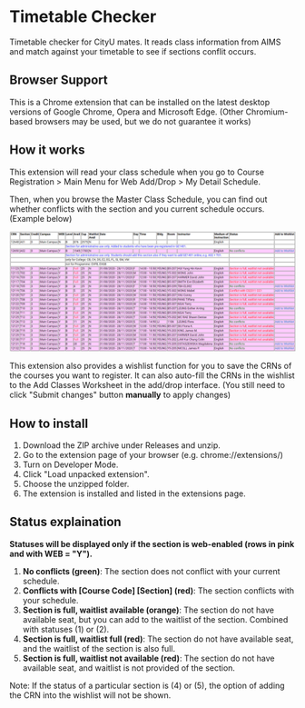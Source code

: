 # Timetable Checker

Timetable checker for CityU mates. It reads class information from AIMS and match against your timetable to see if sections conflit occurs.

## Browser Support

This is a Chrome extension that can be installed on the latest desktop versions of Google Chrome, Opera and Microsoft Edge. (Other Chromium-based browsers may be used, but we do not guarantee it works)

## How it works

This extension will read your class schedule when you go to Course Registration &gt; Main Menu for Web Add/Drop &gt; My Detail Schedule.

Then, when you browse the Master Class Schedule, you can find out whether conflicts with the section and you current schedule occurs. (Example below)

![image](example.png)

This extension also provides a wishlist function for you to save the CRNs of the courses you want to register. It can also auto-fill the CRNs in the wishlist to the Add Classes Worksheet in the add/drop interface. (You still need to click "Submit changes" button **manually** to apply changes)

## How to install

1. Download the ZIP archive under Releases and unzip.
2. Go to the extension page of your browser (e.g. chrome://extensions/)
3. Turn on Developer Mode.
4. Click "Load unpacked extension".
5. Choose the unzipped folder.
6. The extension is installed and listed in the extensions page.

## Status explaination

**Statuses will be displayed only if the section is web-enabled (rows in pink and with WEB = "Y").**

1. **No conflicts (green)**: The section does not conflict with your current schedule.
2. **Conflicts with \[Course Code\] \[Section\] (red)**: The section conflicts with your schedule.
3. **Section is full, waitlist available (orange)**: The section do not have available seat, but you can add to the waitlist of the section. Combined with statuses (1) or (2).
4. **Section is full, waitlist full (red)**: The section do not have available seat, and the waitlist of the section is also full.
5. **Section is full, waitlist not available (red)**: The section do not have available seat, and waitlist is not provided of the section.

Note: If the status of a particular section is (4) or (5), the option of adding the CRN into the wishlist will not be shown.